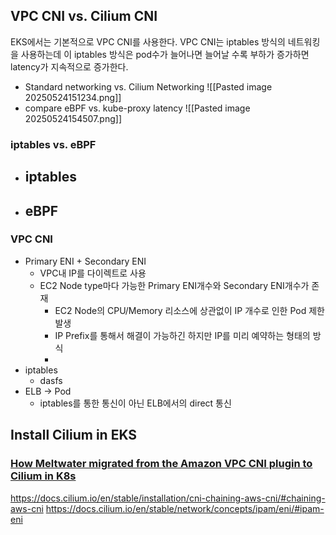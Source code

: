 ## VPC CNI vs. Cilium CNI
EKS에서는 기본적으로 VPC CNI를 사용한다.
VPC CNI는 iptables 방식의 네트워킹을 사용하는데 이 iptables 방식은 pod수가 늘어나면 늘어날 수록 부하가 증가하면 latency가 지속적으로 증가한다.
- Standard networking vs. Cilium Networking
	![[Pasted image 20250524151234.png]]
- compare eBPF vs. kube-proxy latency
	![[Pasted image 20250524154507.png]]
### iptables vs. eBPF
- iptables
	- 
- eBPF
	- 
### VPC CNI
- Primary ENI + Secondary ENI
	- VPC내 IP를 다이렉트로 사용
	- EC2 Node type마다 가능한 Primary ENI개수와 Secondary ENI개수가 존재
		- EC2 Node의 CPU/Memory 리소스에 상관없이 IP 개수로 인한 Pod 제한 발생
		- IP Prefix를 통해서 해결이 가능하긴 하지만 IP를 미리 예약하는 형태의 방식
		- 
- iptables
	- dasfs
- ELB -> Pod
	- iptables를 통한 통신이 아닌 ELB에서의 direct 통신
## Install Cilium in EKS






### [How Meltwater migrated from the Amazon VPC CNI plugin to Cilium in K8s](https://www.youtube.com/watch?v=w6S6baRHHu8&list=PLDg_GiBbAx-kDXqDYimwytMLh2kAHyMPd&t=182s)

https://docs.cilium.io/en/stable/installation/cni-chaining-aws-cni/#chaining-aws-cni
https://docs.cilium.io/en/stable/network/concepts/ipam/eni/#ipam-eni